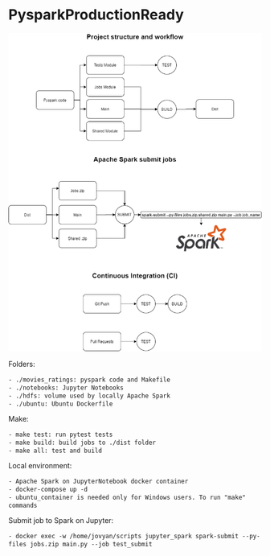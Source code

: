 # PysparkProductionReady

<p align="center"> 
<img src="images/PysparkProductionReady.png">
</p>

Folders:

    - ./movies_ratings: pyspark code and Makefile
    - ./notebooks: Jupyter Notebooks
    - ./hdfs: volume used by locally Apache Spark
    - ./ubuntu: Ubuntu Dockerfile


Make:

    - make test: run pytest tests
    - make build: build jobs to ./dist folder
    - make all: test and build


Local environment:

    - Apache Spark on JupyterNotebook docker container
    - docker-compose up -d
    - ubuntu_container is needed only for Windows users. To run "make" commands


Submit job to Spark on Jupyter:

    - docker exec -w /home/jovyan/scripts jupyter_spark spark-submit --py-files jobs.zip main.py --job test_submit
